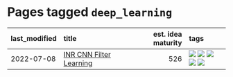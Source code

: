# Pages tagged `deep_learning`

|last_modified|title|est. idea maturity|tags
|:---|:---|---:|:---|
|2022-07-08|[INR CNN Filter Learning](../INR_CNN_filter_learning.md)|526|[![](https://img.shields.io/badge/tag-CNN-d9f12f)](../tags/CNN.md) [![](https://img.shields.io/badge/tag-INR-fe76cf)](../tags/INR.md) [![](https://img.shields.io/badge/tag-deep_learning-8fb3d)](../tags/deep_learning.md) [![](https://img.shields.io/badge/tag-experimental-4bcfd8)](../tags/experimental.md) [![](https://img.shields.io/badge/tag-filter_learning-8a140)](../tags/filter_learning.md)|